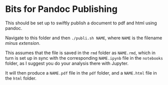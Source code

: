 # Bits for Pandoc Publishing

This should be set up to swiftly publish a document to pdf and html using pandoc.

Navigate to this folder and then `./publi.sh NAME`, where `NAME` is the filename *minus extension*.

This assumes that the file is saved in the `rmd` folder as `NAME.rmd`, which in turn is set up in sync with the corresponding `NAME.ipynb` file in the `notebooks` folder, as I suggest you do your analysis there with Jupyter.

It will then produce a `NAME.pdf` file in the `pdf` folder, and a `NAME.html` file in the `html` folder.
